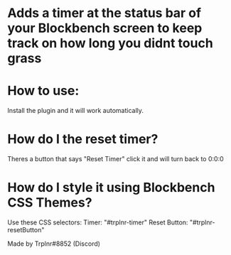 # Adds a timer at the status bar of your Blockbench screen to keep track on how long you didnt touch grass

# How to use:
  Install the plugin and it will work automatically.

# How do I the reset timer?
  Theres a button that says "Reset Timer" click it and will turn back to 0:0:0
 
# How do I style it using Blockbench CSS Themes?
  Use these CSS selectors: 
    Timer: "#trplnr-timer"
    Reset Button: "#trplnr-resetButton"

Made by Trplnr#8852 (Discord)
  
